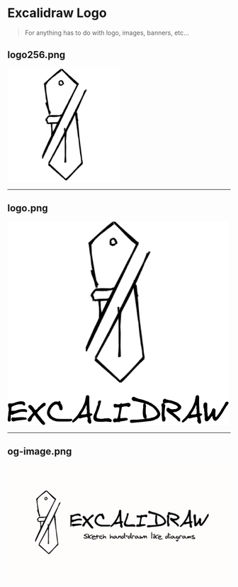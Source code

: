 # Excalidraw Logo

> For anything has to do with logo, images, banners, etc...


## logo256.png

![logo256](logo256.png)

-----

## logo.png

![logo](logo.png)

-----

## og-image.png

![og-image](og-image.png)
